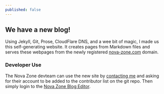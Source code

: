 ```yaml
---
published: false
---
```


## We have a new blog!

Using Jekyll, Git, Prose, CloudFlare DNS, and a wee bit of magic, I made us this self-generating website. It creates pages from Markdown files and serves these webpages from the newly registered [nova-zone.com](http://nova-zone.com) domain.

### Developer Use

The Nova Zone devteam can use the new site by [contacting me](mailto:jamescallumyoung+nova-zone@gmail.com) and asking for their account to be added to the contributor list on the git repo. Then simply login to the [Nova Zone Blog Editor](http://prose.nova-zone.com).




